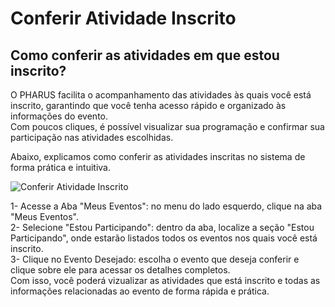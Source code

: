 # Conferir Atividade Inscrito
## Como conferir as atividades em que estou inscrito?

O PHARUS facilita o acompanhamento das atividades às quais você está inscrito, garantindo que você tenha acesso rápido e organizado às informações do evento.                                        
Com poucos cliques, é possível visualizar sua programação e confirmar sua participação nas atividades escolhidas.                                                   

Abaixo, explicamos como conferir as atividades inscritas no sistema de forma prática e intuitiva.     

![Conferir Atividade Inscrito](images/conferirAtividade.gif)

1- Acesse a Aba "Meus Eventos": no menu do lado esquerdo, clique na aba "Meus Eventos".                                             
2- Selecione "Estou Participando": dentro da aba, localize a seção "Estou Participando", onde estarão listados todos os eventos nos quais você está inscrito.                            
3- Clique no Evento Desejado: escolha o evento que deseja conferir e clique sobre ele para acessar os detalhes completos.                                          
Com isso, você poderá vizualizar as atividades que está inscrito e todas as informações relacionadas ao evento de forma rápida e prática.